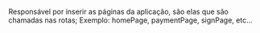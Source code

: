 Responsável por inserir as páginas da aplicação, são elas que são chamadas nas rotas;
Exemplo: homePage, paymentPage, signPage, etc...

